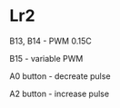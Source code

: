 # Lr2

B13, B14 - PWM 0.15C

B15 - variable PWM 

A0 button - decreate pulse

A2 button - increase pulse
